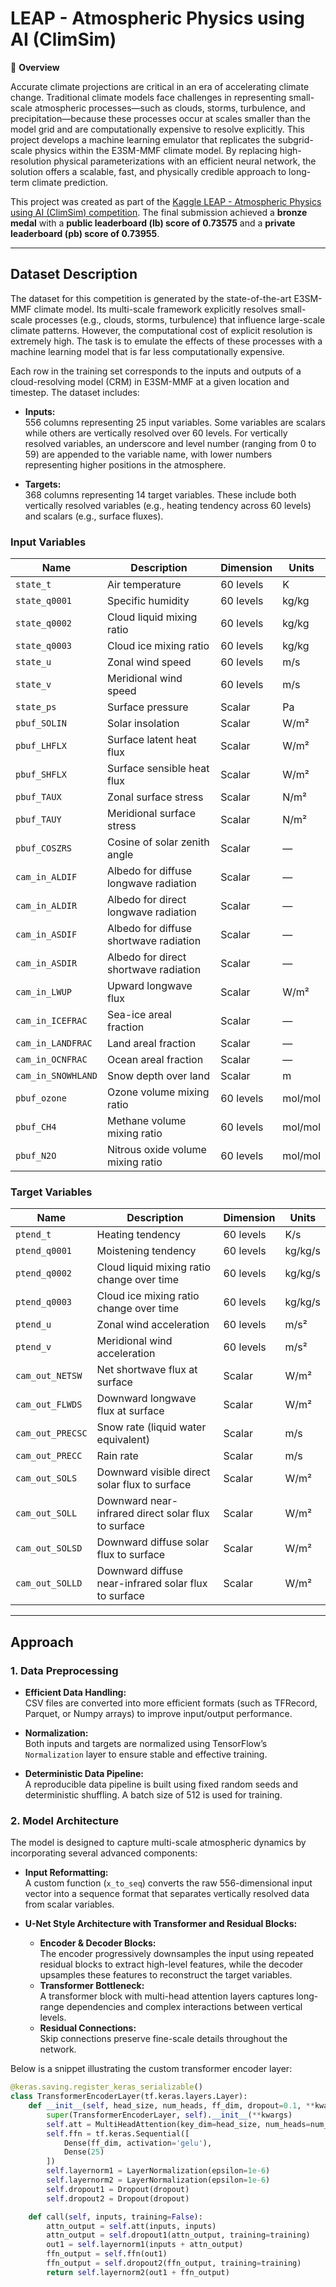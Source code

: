 # LEAP - Atmospheric Physics using AI (ClimSim)

🌟 **Overview**

Accurate climate projections are critical in an era of accelerating climate change. Traditional climate models face challenges in representing small-scale atmospheric processes—such as clouds, storms, turbulence, and precipitation—because these processes occur at scales smaller than the model grid and are computationally expensive to resolve explicitly. This project develops a machine learning emulator that replicates the subgrid-scale physics within the E3SM-MMF climate model. By replacing high-resolution physical parameterizations with an efficient neural network, the solution offers a scalable, fast, and physically credible approach to long-term climate prediction.

This project was created as part of the [Kaggle LEAP - Atmospheric Physics using AI (ClimSim) competition](https://www.kaggle.com/competitions/leap-atmospheric-physics-ai-climsim). The final submission achieved a **bronze medal** with a **public leaderboard (lb) score of 0.73575** and a **private leaderboard (pb) score of 0.73955**.

---

## Dataset Description

The dataset for this competition is generated by the state-of-the-art E3SM-MMF climate model. Its multi-scale framework explicitly resolves small-scale processes (e.g., clouds, storms, turbulence) that influence large-scale climate patterns. However, the computational cost of explicit resolution is extremely high. The task is to emulate the effects of these processes with a machine learning model that is far less computationally expensive.

Each row in the training set corresponds to the inputs and outputs of a cloud-resolving model (CRM) in E3SM-MMF at a given location and timestep. The dataset includes:

- **Inputs:**  
  556 columns representing 25 input variables. Some variables are scalars while others are vertically resolved over 60 levels. For vertically resolved variables, an underscore and level number (ranging from 0 to 59) are appended to the variable name, with lower numbers representing higher positions in the atmosphere.

- **Targets:**  
  368 columns representing 14 target variables. These include both vertically resolved variables (e.g., heating tendency across 60 levels) and scalars (e.g., surface fluxes).

### Input Variables

| **Name**           | **Description**                                 | **Dimension** | **Units**  |
|--------------------|-------------------------------------------------|---------------|------------|
| `state_t`          | Air temperature                                 | 60 levels     | K          |
| `state_q0001`      | Specific humidity                               | 60 levels     | kg/kg      |
| `state_q0002`      | Cloud liquid mixing ratio                       | 60 levels     | kg/kg      |
| `state_q0003`      | Cloud ice mixing ratio                          | 60 levels     | kg/kg      |
| `state_u`          | Zonal wind speed                                | 60 levels     | m/s        |
| `state_v`          | Meridional wind speed                           | 60 levels     | m/s        |
| `state_ps`         | Surface pressure                                | Scalar        | Pa         |
| `pbuf_SOLIN`       | Solar insolation                                | Scalar        | W/m²       |
| `pbuf_LHFLX`       | Surface latent heat flux                        | Scalar        | W/m²       |
| `pbuf_SHFLX`       | Surface sensible heat flux                      | Scalar        | W/m²       |
| `pbuf_TAUX`        | Zonal surface stress                            | Scalar        | N/m²       |
| `pbuf_TAUY`        | Meridional surface stress                       | Scalar        | N/m²       |
| `pbuf_COSZRS`      | Cosine of solar zenith angle                    | Scalar        | —          |
| `cam_in_ALDIF`     | Albedo for diffuse longwave radiation           | Scalar        | —          |
| `cam_in_ALDIR`     | Albedo for direct longwave radiation            | Scalar        | —          |
| `cam_in_ASDIF`     | Albedo for diffuse shortwave radiation           | Scalar        | —          |
| `cam_in_ASDIR`     | Albedo for direct shortwave radiation            | Scalar        | —          |
| `cam_in_LWUP`      | Upward longwave flux                            | Scalar        | W/m²       |
| `cam_in_ICEFRAC`   | Sea-ice areal fraction                          | Scalar        | —          |
| `cam_in_LANDFRAC`  | Land areal fraction                             | Scalar        | —          |
| `cam_in_OCNFRAC`   | Ocean areal fraction                            | Scalar        | —          |
| `cam_in_SNOWHLAND` | Snow depth over land                            | Scalar        | m          |
| `pbuf_ozone`       | Ozone volume mixing ratio                       | 60 levels     | mol/mol    |
| `pbuf_CH4`         | Methane volume mixing ratio                     | 60 levels     | mol/mol    |
| `pbuf_N2O`         | Nitrous oxide volume mixing ratio               | 60 levels     | mol/mol    |

### Target Variables

| **Name**           | **Description**                                         | **Dimension** | **Units**  |
|--------------------|---------------------------------------------------------|---------------|------------|
| `ptend_t`          | Heating tendency                                        | 60 levels     | K/s        |
| `ptend_q0001`      | Moistening tendency                                     | 60 levels     | kg/kg/s    |
| `ptend_q0002`      | Cloud liquid mixing ratio change over time              | 60 levels     | kg/kg/s    |
| `ptend_q0003`      | Cloud ice mixing ratio change over time                 | 60 levels     | kg/kg/s    |
| `ptend_u`          | Zonal wind acceleration                                 | 60 levels     | m/s²       |
| `ptend_v`          | Meridional wind acceleration                            | 60 levels     | m/s²       |
| `cam_out_NETSW`    | Net shortwave flux at surface                           | Scalar        | W/m²       |
| `cam_out_FLWDS`    | Downward longwave flux at surface                       | Scalar        | W/m²       |
| `cam_out_PRECSC`   | Snow rate (liquid water equivalent)                     | Scalar        | m/s        |
| `cam_out_PRECC`    | Rain rate                                               | Scalar        | m/s        |
| `cam_out_SOLS`     | Downward visible direct solar flux to surface           | Scalar        | W/m²       |
| `cam_out_SOLL`     | Downward near-infrared direct solar flux to surface       | Scalar        | W/m²       |
| `cam_out_SOLSD`    | Downward diffuse solar flux to surface                  | Scalar        | W/m²       |
| `cam_out_SOLLD`    | Downward diffuse near-infrared solar flux to surface      | Scalar        | W/m²       |

---

## Approach

### 1. Data Preprocessing

- **Efficient Data Handling:**  
  CSV files are converted into more efficient formats (such as TFRecord, Parquet, or Numpy arrays) to improve input/output performance.

- **Normalization:**  
  Both inputs and targets are normalized using TensorFlow’s `Normalization` layer to ensure stable and effective training.

- **Deterministic Data Pipeline:**  
  A reproducible data pipeline is built using fixed random seeds and deterministic shuffling. A batch size of 512 is used for training.

### 2. Model Architecture

The model is designed to capture multi-scale atmospheric dynamics by incorporating several advanced components:

- **Input Reformatting:**  
  A custom function (`x_to_seq`) converts the raw 556-dimensional input vector into a sequence format that separates vertically resolved data from scalar variables.

- **U-Net Style Architecture with Transformer and Residual Blocks:**  
  - **Encoder & Decoder Blocks:**  
    The encoder progressively downsamples the input using repeated residual blocks to extract high-level features, while the decoder upsamples these features to reconstruct the target variables.
  - **Transformer Bottleneck:**  
    A transformer block with multi-head attention layers captures long-range dependencies and complex interactions between vertical levels.
  - **Residual Connections:**  
    Skip connections preserve fine-scale details throughout the network.

Below is a snippet illustrating the custom transformer encoder layer:

```python
@keras.saving.register_keras_serializable()
class TransformerEncoderLayer(tf.keras.layers.Layer):
    def __init__(self, head_size, num_heads, ff_dim, dropout=0.1, **kwargs):
        super(TransformerEncoderLayer, self).__init__(**kwargs)
        self.att = MultiHeadAttention(key_dim=head_size, num_heads=num_heads, dropout=dropout)
        self.ffn = tf.keras.Sequential([
            Dense(ff_dim, activation='gelu'),
            Dense(25)
        ])
        self.layernorm1 = LayerNormalization(epsilon=1e-6)
        self.layernorm2 = LayerNormalization(epsilon=1e-6)
        self.dropout1 = Dropout(dropout)
        self.dropout2 = Dropout(dropout)

    def call(self, inputs, training=False):
        attn_output = self.att(inputs, inputs)
        attn_output = self.dropout1(attn_output, training=training)
        out1 = self.layernorm1(inputs + attn_output)
        ffn_output = self.ffn(out1)
        ffn_output = self.dropout2(ffn_output, training=training)
        return self.layernorm2(out1 + ffn_output)
